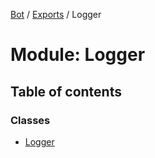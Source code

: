 [Bot](../README.md) / [Exports](../modules.md) / Logger

# Module: Logger

## Table of contents

### Classes

- [Logger](../classes/Logger.Logger.md)
